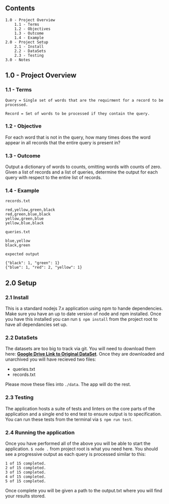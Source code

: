 ## Contents
```
1.0 - Project Overview
	1.1 - Terms
	1.2 - Objectives
	1.3 - Outcome
	1.4 - Example
2.0 - Project Setup
	2.1 - Install
	2.2 - DataSets
	2.3 - Testing
3.0 - Notes
```
	
## 1.0 - Project Overview
### 1.1 - Terms
```
Query = Single set of words that are the requirment for a record to be processed.
```
```
Record = Set of words to be processed if they contain the query.
```
### 1.2 - Objective
For each word that is not in the query, how many times does the word appear in all records that the entire query is present in?

### 1.3 - Outcome
Output a dictionary of words to counts, omitting words with counts of zero. Given a list of records and a list of queries, determine the output for each query with respect to the entire list of records.

### 1.4 - Example
`records.txt`

```
red,yellow,green,black
red,green,blue,black
yellow,green,blue
yellow,blue,black
```
`queries.txt`
```
blue,yellow
black,green
```
`expected output`
```
{"black": 1, "green": 1}
{"blue": 1, "red": 2, "yellow": 1}
```

## 2.0 Setup
### 2.1 Install
This is a standard nodejs 7.x application using npm to hande dependencies. Make sure you have an up to date version of node and npm installed. Once you have this installed you can run `$ npm install` from the project root to have all dependancies set up.

### 2.2 DataSets
The datasets are too big to track via git. You will need to download them here: **[Google Drive Link to Original DataSet](https://drive.google.com/file/d/0B8ElIpBMAINRY3c0SnEzT3Npd0k/view)**. Once they are downloaded and unarchived you will have recieved two files:
- queries.txt
- records.txt

Please move these files into `./data`. The app will do the rest.

### 2.3 Testing
The application hosts a suite of tests and linters on the core parts of the application and a single end to end test to ensure output is to specification. You can run these tests from the terminal via `$ npm run test`.

### 2.4 Running the application
Once you have performed all of the above you will be able to start the application. `$ node .` from project root is what you need here. You should see a progressive output as each query is processed similar to this:
```
1 of 15 completed.
2 of 15 completed.
3 of 15 completed.
4 of 15 completed.
5 of 15 completed.
```
Once complete you will be given a path to the output.txt where you will find your results stored.